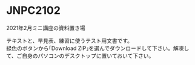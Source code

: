 # JNPC2102
2021年2月ミニ講座の資料置き場

テキストと、早見表、練習に使うテスト用文書です。  
緑色のボタンから｢Download ZIP｣を選んでダウンロードして下さい。解凍して、ご自身のパソコンのデスクトップに置いておいて下さい。
